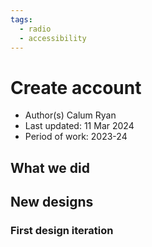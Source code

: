```yaml
---
tags:
  - radio
  - accessibility
---
```


# Create account
- Author(s) Calum Ryan
- Last updated: 11 Mar 2024
- Period of work: 2023-24
 
## What we did


## New designs
### First design iteration

